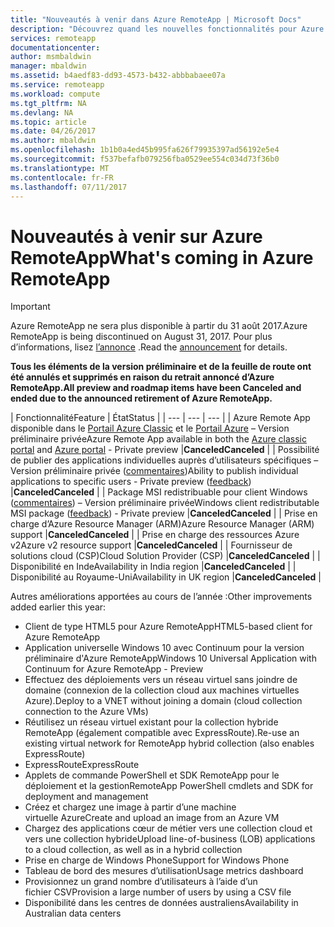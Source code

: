 ```yaml
---
title: "Nouveautés à venir dans Azure RemoteApp | Microsoft Docs"
description: "Découvrez quand les nouvelles fonctionnalités pour Azure RemoteApp seront disponibles"
services: remoteapp
documentationcenter: 
author: msmbaldwin
manager: mbaldwin
ms.assetid: b4aedf83-dd93-4573-b432-abbbabaee07a
ms.service: remoteapp
ms.workload: compute
ms.tgt_pltfrm: NA
ms.devlang: NA
ms.topic: article
ms.date: 04/26/2017
ms.author: mbaldwin
ms.openlocfilehash: 1b1b0a4ed45b995fa626f79935397ad56192e5e4
ms.sourcegitcommit: f537befafb079256fba0529ee554c034d73f36b0
ms.translationtype: MT
ms.contentlocale: fr-FR
ms.lasthandoff: 07/11/2017
---
```

# <a name="whats-coming-in-azure-remoteapp"></a><span data-ttu-id="f5139-103">Nouveautés à venir sur Azure RemoteApp</span><span class="sxs-lookup"><span data-stu-id="f5139-103">What's coming in Azure RemoteApp</span></span>
> [!IMPORTANT]
> <span data-ttu-id="f5139-104">Azure RemoteApp ne sera plus disponible à partir du 31 août 2017.</span><span class="sxs-lookup"><span data-stu-id="f5139-104">Azure RemoteApp is being discontinued on August 31, 2017.</span></span> <span data-ttu-id="f5139-105">Pour plus d’informations, lisez [l’annonce](https://go.microsoft.com/fwlink/?linkid=821148) .</span><span class="sxs-lookup"><span data-stu-id="f5139-105">Read the [announcement](https://go.microsoft.com/fwlink/?linkid=821148) for details.</span></span>
> 
> 

<span data-ttu-id="f5139-106">**Tous les éléments de la version préliminaire et de la feuille de route ont été annulés et supprimés en raison du retrait annoncé d’Azure RemoteApp.**</span><span class="sxs-lookup"><span data-stu-id="f5139-106">**All preview and roadmap items have been Canceled and ended due to the announced retirement of Azure RemoteApp.**</span></span>

| <span data-ttu-id="f5139-107">Fonctionnalité</span><span class="sxs-lookup"><span data-stu-id="f5139-107">Feature</span></span> | <span data-ttu-id="f5139-108">État</span><span class="sxs-lookup"><span data-stu-id="f5139-108">Status</span></span> |
| --- | --- | --- |
| <span data-ttu-id="f5139-109">Azure Remote App disponible dans le [Portail Azure Classic](http://manage.windowsazure.com) et le [Portail Azure](https://portal.azure.com) – Version préliminaire privée</span><span class="sxs-lookup"><span data-stu-id="f5139-109">Azure Remote App available in both the [Azure classic portal](http://manage.windowsazure.com) and [Azure portal](https://portal.azure.com) - Private preview</span></span> |<span data-ttu-id="f5139-110">**Canceled**</span><span class="sxs-lookup"><span data-stu-id="f5139-110">**Canceled**</span></span> |
| <span data-ttu-id="f5139-111">Possibilité de publier des applications individuelles auprès d’utilisateurs spécifiques – Version préliminaire privée ([commentaires](https://feedback.azure.com/forums/247748-azure-remoteapp/suggestions/6067043-allow-the-ability-to-publish-specific-apps-to-spec/))</span><span class="sxs-lookup"><span data-stu-id="f5139-111">Ability to publish individual applications to specific users - Private preview ([feedback](https://feedback.azure.com/forums/247748-azure-remoteapp/suggestions/6067043-allow-the-ability-to-publish-specific-apps-to-spec/))</span></span> |<span data-ttu-id="f5139-112">**Canceled**</span><span class="sxs-lookup"><span data-stu-id="f5139-112">**Canceled**</span></span> |
| <span data-ttu-id="f5139-113">Package MSI redistribuable pour client Windows ([commentaires](https://feedback.azure.com/forums/247748-azure-remoteapp/suggestions/6627191-client-deployment-provide-an-msi-package-to-allo/)) – Version préliminaire privée</span><span class="sxs-lookup"><span data-stu-id="f5139-113">Windows client redistributable MSI package ([feedback](https://feedback.azure.com/forums/247748-azure-remoteapp/suggestions/6627191-client-deployment-provide-an-msi-package-to-allo/)) - Private preview</span></span> |<span data-ttu-id="f5139-114">**Canceled**</span><span class="sxs-lookup"><span data-stu-id="f5139-114">**Canceled**</span></span> |
| <span data-ttu-id="f5139-115">Prise en charge d’Azure Resource Manager (ARM)</span><span class="sxs-lookup"><span data-stu-id="f5139-115">Azure Resource Manager (ARM) support</span></span> |<span data-ttu-id="f5139-116">**Canceled**</span><span class="sxs-lookup"><span data-stu-id="f5139-116">**Canceled**</span></span> |
| <span data-ttu-id="f5139-117">Prise en charge des ressources Azure v2</span><span class="sxs-lookup"><span data-stu-id="f5139-117">Azure v2 resource support</span></span> |<span data-ttu-id="f5139-118">**Canceled**</span><span class="sxs-lookup"><span data-stu-id="f5139-118">**Canceled**</span></span> |
| <span data-ttu-id="f5139-119">Fournisseur de solutions cloud (CSP)</span><span class="sxs-lookup"><span data-stu-id="f5139-119">Cloud Solution Provider (CSP)</span></span> |<span data-ttu-id="f5139-120">**Canceled**</span><span class="sxs-lookup"><span data-stu-id="f5139-120">**Canceled**</span></span> |
| <span data-ttu-id="f5139-121">Disponibilité en Inde</span><span class="sxs-lookup"><span data-stu-id="f5139-121">Availability in India region</span></span> |<span data-ttu-id="f5139-122">**Canceled**</span><span class="sxs-lookup"><span data-stu-id="f5139-122">**Canceled**</span></span> |
| <span data-ttu-id="f5139-123">Disponibilité au Royaume-Uni</span><span class="sxs-lookup"><span data-stu-id="f5139-123">Availability in UK region</span></span> |<span data-ttu-id="f5139-124">**Canceled**</span><span class="sxs-lookup"><span data-stu-id="f5139-124">**Canceled**</span></span> |

<span data-ttu-id="f5139-125">Autres améliorations apportées au cours de l’année :</span><span class="sxs-lookup"><span data-stu-id="f5139-125">Other improvements added earlier this year:</span></span>

* <span data-ttu-id="f5139-126">Client de type HTML5 pour Azure RemoteApp</span><span class="sxs-lookup"><span data-stu-id="f5139-126">HTML5-based client for Azure RemoteApp</span></span>
* <span data-ttu-id="f5139-127">Application universelle Windows 10 avec Continuum pour la version préliminaire d'Azure RemoteApp</span><span class="sxs-lookup"><span data-stu-id="f5139-127">Windows 10 Universal Application with Continuum for Azure RemoteApp - Preview</span></span>
* <span data-ttu-id="f5139-128">Effectuez des déploiements vers un réseau virtuel sans joindre de domaine (connexion de la collection cloud aux machines virtuelles Azure).</span><span class="sxs-lookup"><span data-stu-id="f5139-128">Deploy to a VNET without joining a domain (cloud collection connection to the Azure VMs)</span></span>
* <span data-ttu-id="f5139-129">Réutilisez un réseau virtuel existant pour la collection hybride RemoteApp (également compatible avec ExpressRoute).</span><span class="sxs-lookup"><span data-stu-id="f5139-129">Re-use an existing virtual network for RemoteApp hybrid collection (also enables ExpressRoute)</span></span>
* <span data-ttu-id="f5139-130">ExpressRoute</span><span class="sxs-lookup"><span data-stu-id="f5139-130">ExpressRoute</span></span>
* <span data-ttu-id="f5139-131">Applets de commande PowerShell et SDK RemoteApp pour le déploiement et la gestion</span><span class="sxs-lookup"><span data-stu-id="f5139-131">RemoteApp PowerShell cmdlets and SDK for deployment and management</span></span>
* <span data-ttu-id="f5139-132">Créez et chargez une image à partir d’une machine virtuelle Azure</span><span class="sxs-lookup"><span data-stu-id="f5139-132">Create and upload an image from an Azure VM</span></span>
* <span data-ttu-id="f5139-133">Chargez des applications cœur de métier vers une collection cloud et vers une collection hybride</span><span class="sxs-lookup"><span data-stu-id="f5139-133">Upload line-of-business (LOB) applications to a cloud collection, as well as in a hybrid collection</span></span>
* <span data-ttu-id="f5139-134">Prise en charge de Windows Phone</span><span class="sxs-lookup"><span data-stu-id="f5139-134">Support for Windows Phone</span></span>
* <span data-ttu-id="f5139-135">Tableau de bord des mesures d’utilisation</span><span class="sxs-lookup"><span data-stu-id="f5139-135">Usage metrics dashboard</span></span>
* <span data-ttu-id="f5139-136">Provisionnez un grand nombre d’utilisateurs à l’aide d’un fichier CSV</span><span class="sxs-lookup"><span data-stu-id="f5139-136">Provision a large number of users by using a CSV file</span></span>
* <span data-ttu-id="f5139-137">Disponibilité dans les centres de données australiens</span><span class="sxs-lookup"><span data-stu-id="f5139-137">Availability in Australian data centers</span></span>


